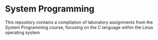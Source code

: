 # System Programming

This repository contains a compilation of laboratory assignments from the System Programming course, focusing on the C language within the Linux operating system
